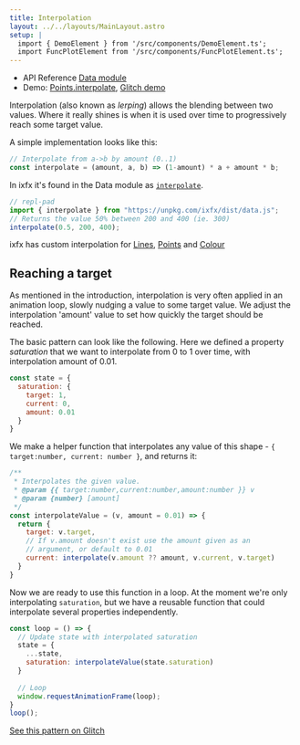 ```yaml
---
title: Interpolation
layout: ../../layouts/MainLayout.astro
setup: |
  import { DemoElement } from '/src/components/DemoElement.ts';
  import FuncPlotElement from '/src/components/FuncPlotElement.ts';
---
```


<script type="module" hoist>
  import '/src/components/ReplPad';
</script>

<div class="tip">
<ul>
<li>API Reference <a href="https://clinth.github.io/ixfx/modules/Data.html">Data module</a></li>
<li>Demo: <a href="https://clinth.github.io/ixfx-demos/geometry/point-interpolate/">Points.interpolate</a>, <a href="https://glitch.com/edit/#!/ixfx-interpolate-basics">Glitch demo</a>
</ul>
</div>

Interpolation (also known as _lerping_) allows the blending between two values. Where it really shines is when it is used over time to progressively reach some target value.

A simple implementation looks like this:

```js
// Interpolate from a->b by amount (0..1)
const interpolate = (amount, a, b) => (1-amount) * a + amount * b;
```

In ixfx it's found in the Data module as [`interpolate`](https://clinth.github.io/ixfx/functions/Data.interpolate.html).

```js
// repl-pad
import { interpolate } from "https://unpkg.com/ixfx/dist/data.js";
// Returns the value 50% between 200 and 400 (ie. 300)
interpolate(0.5, 200, 400);
```

ixfx has custom interpolation for [Lines](../../types/geometry/line/#interpolation), [Points](../../types/geometry/point/#interpolation) and [Colour](../../types/colour/#interpolation)

## Reaching a target

As mentioned in the introduction, interpolation is very often applied in an animation loop, slowly nudging a value to some target value. We adjust the interpolation 'amount' value to set how quickly the target should be reached.

The basic pattern can look like the following. Here we defined a property _saturation_ that we want to interpolate from 0 to 1 over time, with interpolation amount of 0.01.

```js
const state = {
  saturation: {
    target: 1,
    current: 0,
    amount: 0.01
  }
}
```

We make a helper function that interpolates any value of this shape - `{ target:number, current: number }`, and returns it:

```js
/**
 * Interpolates the given value.
 * @param {{ target:number,current:number,amount:number }} v
 * @param {number} [amount]
 */
const interpolateValue = (v, amount = 0.01) => {
  return {
    target: v.target,
    // If v.amount doesn't exist use the amount given as an
    // argument, or default to 0.01
    current: interpolate(v.amount ?? amount, v.current, v.target)
  }
}
```

Now we are ready to use this function in a loop. At the moment we're only interpolating `saturation`, but we have a reusable function that could interpolate several properties independently.

```js
const loop = () => {
  // Update state with interpolated saturation
  state = {
    ...state,
    saturation: interpolateValue(state.saturation)
  }
  
  // Loop
  window.requestAnimationFrame(loop);
}
loop();
```

[See this pattern on Glitch](https://glitch.com/edit/#!/ixfx-interpolate-basics)